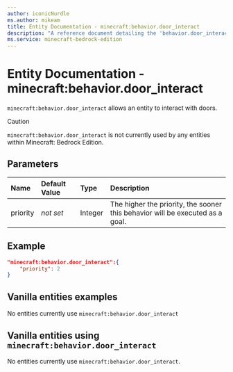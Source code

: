 ```yaml
---
author: iconicNurdle
ms.author: mikeam
title: Entity Documentation - minecraft:behavior.door_interact
description: "A reference document detailing the 'behavior.door_interact' entity goal"
ms.service: minecraft-bedrock-edition
---
```


# Entity Documentation - minecraft:behavior.door_interact

`minecraft:behavior.door_interact` allows an entity to interact with doors.

> [!CAUTION]
> `minecraft:behavior.door_interact` is not currently used by any entities within Minecraft: Bedrock Edition.

## Parameters

|Name |Default Value  |Type  |Description  |
|:----------|:----------|:----------|:----------|
| priority|*not set*|Integer|The higher the priority, the sooner this behavior will be executed as a goal.|

## Example

```json
"minecraft:behavior.door_interact":{
    "priority": 2
}
```

## Vanilla entities examples

No entities currently use `minecraft:behavior.door_interact`

## Vanilla entities using `minecraft:behavior.door_interact`

No entities currently use `minecraft:behavior.door_interact`.
